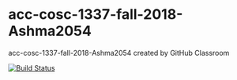 # acc-cosc-1337-fall-2018-Ashma2054
acc-cosc-1337-fall-2018-Ashma2054 created by GitHub Classroom

[![Build Status](https://travis-ci.org/acc-cosc-1337-fall-2018/acc-cosc-1337-fall-2018-Ashma2054.svg?branch=master)](https://travis-ci.org/acc-cosc-1337-fall-2018/acc-cosc-1337-fall-2018-Ashma2054)
